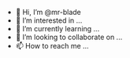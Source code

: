 - 👋 Hi, I’m @mr-blade
- 👀 I’m interested in ...
- 🌱 I’m currently learning ...
- 💞️ I’m looking to collaborate on ...
- 📫 How to reach me ...

<!---
mr-blade/mr-blade is a ✨ special ✨ repository because its `README.md` (this file) appears on your GitHub profile.
You can click the Preview link to take a look at your changes.
--->
